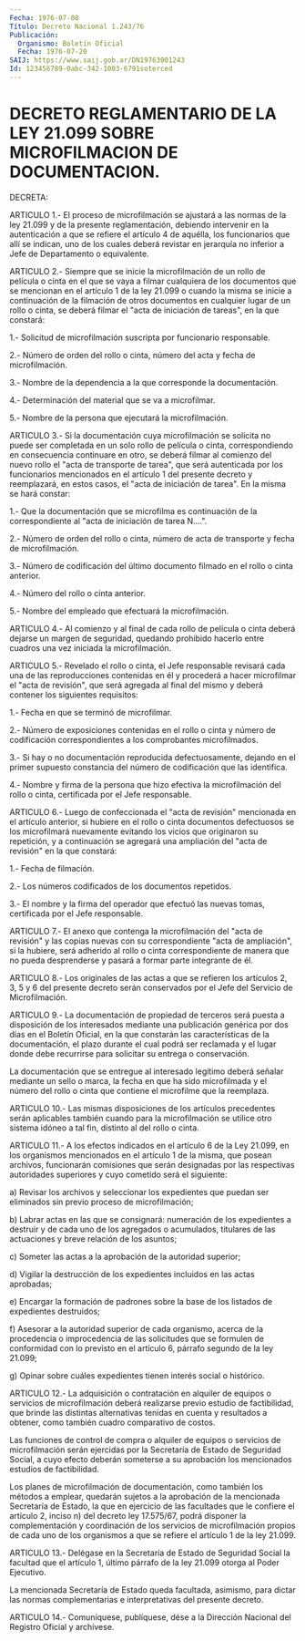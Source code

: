 ```yaml
---
Fecha: 1976-07-08
Título: Decreto Nacional 1.243/76
Publicación:
  Organismo: Boletín Oficial
  Fecha: 1976-07-20
SAIJ: https://www.saij.gob.ar/DN19763001243
Id: 123456789-0abc-342-1003-6791soterced
---
```

# DECRETO REGLAMENTARIO DE LA LEY 21.099 SOBRE MICROFILMACION DE DOCUMENTACION.

<a id="1"></a>
DECRETA:

ARTICULO  1.- El proceso de microfilmación se ajustará a las normas de  la  ley  21.099  y  de  la  presente  reglamentación,  debiendo intervenir en  la  autenticación  a que se refiere el artículo 4 de aquélla, los funcionarios que allí  se  indican,  uno de los cuales deberá revistar en jerarquía no inferior a Jefe de  Departamento  o equivalente.

<a id="2"></a>
ARTICULO  2.-  Siempre  que  se inicie la microfilmación de un rollo de película o cinta en el que  se vaya a filmar cualquiera de los documentos que se mencionan en el  artículo  1 de la ley 21.099 o  cuando  la  misma  se  inicie a continuación de la filmación  de otros documentos en cualquier  lugar de un rollo o cinta, se deberá filmar el "acta de iniciación de  tareas", en la que constará:

1.-  Solicitud  de  microfilmación  suscripta    por    funcionario responsable.

2.- Número de orden del rollo o cinta, número del acta y  fecha  de microfilmación.

3.- Nombre de la dependencia a la que corresponde la documentación.

4.-  Determinación  del  material  que  se  va  a microfilmar.

5.-    Nombre  de  la  persona  que  ejecutará  la  microfilmación.

<a id="3"></a>
ARTICULO  3.-  Si  la  documentación  cuya  microfilmación  se solicita  no  puede  ser  completada en un solo rollo de película o cinta,  correspondiendo  en consecuencia  continuare  en  otro,  se deberá filmar al comienzo  del  nuevo  rollo el "acta de transporte de  tarea", que será autenticada por los  funcionarios  mencionados en el  artículo  1  del  presente  decreto  y reemplazará, en estos casos,  el  "acta  de  iniciación de tarea". En la  misma  se  hará constar:

1.- Que la documentación  que  se  microfilma es continuación de la correspondiente  al  "acta  de iniciación  de  tarea  N....".

2.-  Número  de  orden  del  rollo  o  cinta,  número  de  acta  de transporte y fecha de microfilmación.

3.-  Número de codificación del  último  documento  filmado  en  el rollo o cinta anterior.

4.- Número del rollo o cinta anterior.

5.-  Nombre    del    empleado  que  efectuará  la  microfilmación.

<a id="4"></a>
ARTICULO 4.- Al comienzo y al final de cada rollo de película o cinta  deberá  dejarse  un  margen de seguridad, quedando prohibido hacerlo  entre  cuadros  una  vez    iniciada   la  microfilmación.

<a id="5"></a>
ARTICULO  5.-  Revelado  el rollo o cinta, el Jefe responsable revisará  cada  una  de  las  reproducciones  contenidas  en  él  y procederá  a hacer microfilmar el  "acta  de  revisión",  que  será agregada al  final  del  mismo  y  deberá  contener  los siguientes requisitos:

1.- Fecha en que se terminó de microfilmar.

2.- Número de exposiciones contenidas en el rollo o cinta  y número de  codificación correspondientes a los comprobantes microfilmados.

3.- Si  hay o no documentación reproducida defectuosamente, dejando en el primer  supuesto  constancia  del  número de codificación que las identifica.

4.- Nombre y firma de la persona que hizo efectiva la microfilmación  del  rollo  o  cinta,  certificada    por  el  Jefe responsable.

<a id="6"></a>
ARTICULO  6.-  Luego  de  confeccionada  el "acta de revisión" mencionada en el artículo anterior, si hubiere  en el rollo o cinta documentos defectuosos se los microfilmará nuevamente  evitando los vicios  que originaron su repetición, y a continuación se  agregará una ampliación  del  "acta  de  revisión"  en la que constará:

1.- Fecha de filmación.

2.-  Los  números  codificados  de los documentos  repetidos.

3.-  El  nombre  y la firma del operador  que  efectuó  las  nuevas tomas, certificada por el Jefe responsable.

<a id="7"></a>
ARTICULO 7.- El anexo que contenga la microfilmación del "acta de revisión"  y  las  copias nuevas con su correspondiente "acta de ampliación",  si  la  hubiere,  será  adherido  al  rollo  o  cinta correspondiente de manera  que  no  pueda  desprenderse  y pasará a formar parte integrante de él.

<a id="8"></a>
ARTICULO 8.- Los originales de las actas a que se refieren los artículos  2,  3,  5 y 6 del presente decreto serán conservados por el Jefe del Servicio de Microfilmación.

<a id="9"></a>
ARTICULO  9.-  La  documentación de propiedad de terceros será puesta a disposición de los  interesados  mediante  una publicación genérica  por  dos días en el Boletín Oficial, en la que  constarán las características  de  la documentación, el plazo durante el cual podrá  ser  reclamada  y  el  lugar   donde  debe  recurrirse  para solicitar su entrega o conservación.

La  documentación  que  se entregue al interesado  legítimo  deberá señalar  mediante un sello  o  marca,  la  fecha  en  que  ha  sido microfilmada  y  el  número  del  rollo  o  cinta  que  contiene el microfilme que la reemplaza.

<a id="10"></a>
ARTICULO  10.-  Las  mismas  disposiciones  de  los  artículos precedentes  serán aplicables también cuando para la microfilmación se utilice otro  sistema  idóneo a tal fin, distinto al del rollo o cinta.

<a id="11"></a>
ARTICULO  11.-  A los efectos indicados en el artículo 6 de la Ley 21.099, en los organismos  mencionados  en  el artículo 1 de la misma,  que  posean  archivos,  funcionarán  comisiones  que  serán designadas  por  las  respectivas  autoridades  superiores  y  cuyo cometido será el siguiente:

a)  Revisar los archivos y seleccionar los expedientes  que  puedan ser  eliminados    sin   previo  proceso  de  microfilmación;

b)  Labrar  actas  en las que  se  consignará:  numeración  de  los expedientes a destruir y de cada uno de los agregados o acumulados, titulares  de  las  actuaciones y breve relación de los asuntos;

c)  Someter las actas a la aprobación  de  la  autoridad  superior;

d) Vigilar  la  destrucción  de  los  expedientes  incluidos en las actas aprobadas;

e) Encargar la formación de padrones sobre la base de  los listados de expedientes destruidos;

f)  Asesorar  a la autoridad superior de cada organismo, acerca  de la procedencia  o  improcedencia de las solicitudes que se formulen de conformidad con lo  previsto  en  el artículo 6, párrafo segundo de la ley 21.099;

g)  Opinar  sobre  cuáles  expedientes  tienen   interés  social  o histórico.

<a id="12"></a>
ARTICULO  12.-  La  adquisición  o contratación en alquiler de equipos  o  servicios  de microfilmación deberá  realizarse  previo estudio de factibilidad,  que  brinde  las  distintas  alternativas tenidas  en  cuenta  y  resultados  a  obtener, como también cuadro comparativo de costos.

Las  funciones  de  control  de  compra  o alquiler  de  equipos  o servicios de microfilmación serán ejercidas  por  la  Secretaría de Estado  de Seguridad Social, a cuyo efecto deberán someterse  a  su aprobación    los    mencionados  estudios  de  factibilidad.

Los planes de microfilmación  de  documentación,  como  también los métodos   a  emplear,  quedarán  sujetos  a  la  aprobación  de  la mencionada  Secretaría  de  Estado,  la  que  en  ejercicio  de las facultades  que  le  confiere  el artículo 2, inciso n) del decreto ley 17.575/67, podrá disponer la  complementación y coordinación de los  servicios  de  microfilmación  propios  de  cada  uno  de  los organismos  a  que  se refiere el artículo  1  de  la  ley  21.099.

<a id="13"></a>
ARTICULO 13.- Delégase en la Secretaría de Estado de Seguridad Social  la  facultad  que  el  artículo 1, último párrafo de la ley 21.099 otorga al Poder Ejecutivo.

La mencionada Secretaría de Estado  queda facultada, asimismo, para dictar  las normas complementarias e interpretativas  del  presente decreto.

<a id="14"></a>
ARTICULO  14.-  Comuníquese,  publíquese,  dése a la Dirección Nacional del Registro Oficial y archívese.